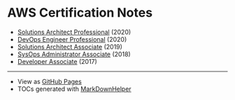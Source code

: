 # AWS Certification Notes

* [Solutions Architect Professional](solutions-architect-professional.md) (2020)
* [DevOps Engineer Professional](devops-engineer-professional.md) (2020)
* [Solutions Architect Associate](solutions-architect-associate.md) (2019)
* [SysOps Administrator Associate](sysops-administrator-associate.md) (2018)
* [Developer Associate](developer-associate.md) (2017)

---

* View as [GitHub Pages](https://jangroth.github.io/aws-certification-notes/)
* TOCs generated with [MarkDownHelper](https://github.com/jangroth/markdownhelper) 

